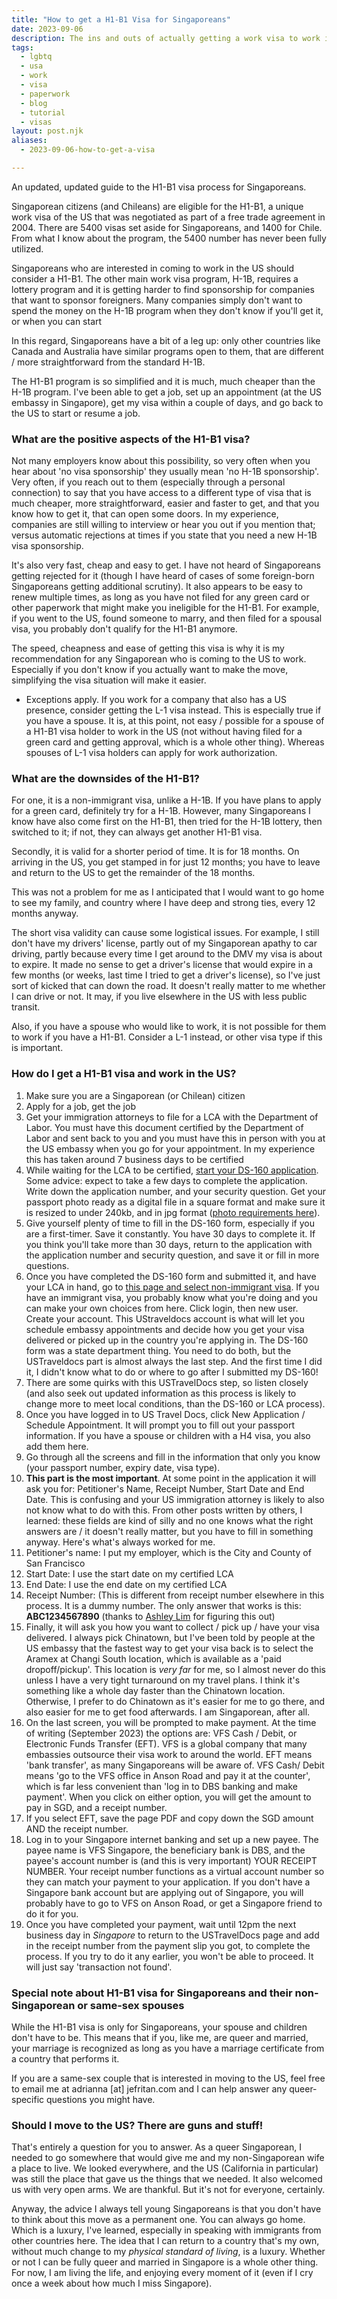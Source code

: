 ```yaml
---
title: "How to get a H1-B1 Visa for Singaporeans"
date: 2023-09-06
description: The ins and outs of actually getting a work visa to work in the US. With special advice for queer people.
tags: 
  - lgbtq
  - usa
  - work
  - visa
  - paperwork
  - blog
  - tutorial
  - visas
layout: post.njk
aliases:
  - 2023-09-06-how-to-get-a-visa

---
```

An updated, updated guide to the H1-B1 visa process for Singaporeans.

Singaporean citizens (and Chileans) are eligible for the H1-B1, a unique work visa of the US that was negotiated as part of a free trade agreement in 2004. There are 5400 visas set aside for Singaporeans, and 1400 for Chile. From what I know about the program, the 5400 number has never been fully utilized. 

Singaporeans who are interested in coming to work in the US should consider a H1-B1. The other main work visa program, H-1B, requires a lottery program and it is getting harder to find sponsorship for companies that want to sponsor foreigners. Many companies simply don't want to spend the money on the H-1B program when they don't know if you'll get it, or when you can start

In this regard, Singaporeans have a bit of a leg up: only other countries like Canada and Australia have similar programs open to them, that are different / more straightforward from the standard H-1B. 

The H1-B1 program is so simplified and it is much, much cheaper than the H-1B program. I've been able to get a job, set up an appointment (at the US embassy in Singapore), get my visa within a couple of days, and go back to the US to start or resume a job.


### What are the positive aspects of the H1-B1 visa?

Not many employers know about this possibility, so very often when you hear about 'no visa sponsorship' they usually mean 'no H-1B sponsorship'. Very often, if you reach out to them (especially through a personal connection) to say that you have access to a different type of visa that is much cheaper, more straightforward, easier and faster to get, and that you know how to get it, that can open some doors. In my experience, companies are still willing to interview or hear you out if you mention that; versus automatic rejections at times if you state that you need a new H-1B visa sponsorship.

It's also very fast, cheap and easy to get. I have not heard of Singaporeans getting rejected for it (though I have heard of cases of some foreign-born Singaporeans getting additional scrutiny). It also appears to be easy to renew multiple times, as long as you have not filed for any green card or other paperwork that might make you ineligible for the H1-B1. For example, if you went to the US, found someone to marry, and then filed for a spousal visa, you probably don't qualify for the H1-B1 anymore. 

The speed, cheapness and ease of getting this visa is why it is my recommendation for any Singaporean who is coming to the US to work. Especially if you don't know if you actually want to make the move, simplifying the visa situation will make it easier.

* Exceptions apply. If you work for a company that also has a US presence, consider getting the L-1 visa instead. This is especially true if you have a spouse. It is, at this point, not easy / possible for a spouse of a H1-B1 visa holder to work in the US (not without having filed for a green card and getting approval, which is a whole other thing). Whereas spouses of L-1 visa holders can apply for work authorization.

### What are the downsides of the H1-B1?

For one, it is a non-immigrant visa, unlike a H-1B. If you have plans to apply for a green card, definitely try for a H-1B. However, many Singaporeans I know have also come first on the H1-B1, then tried for the H-1B lottery, then switched to it; if not, they can always get another H1-B1 visa. 

Secondly, it is valid for a shorter period of time. It is for 18 months. On arriving in the US, you get stamped in for just 12 months; you have to leave and return to the US to get the remainder of the 18 months. 

This was not a problem for me as I anticipated that I would want to go home to see my family, and country where I have deep and strong ties, every 12 months anyway. 

The short visa validity can cause some logistical issues. For example, I still don't have my drivers' license, partly out of my Singaporean apathy to car driving, partly because every time I get around to the DMV my visa is about to expire. It made no sense to get a driver's license that would expire in a few months (or weeks, last time I tried to get a driver's license), so I've just sort of kicked that can down the road. It doesn't really matter to me whether I can drive or not. It may, if you live elsewhere in the US with less public transit.

Also, if you have a spouse who would like to work, it is not possible for them to work if you have a H1-B1. Consider a L-1 instead, or other visa type if this is important.

### How do I get a H1-B1 visa and work in the US?

1. Make sure you are a Singaporean (or Chilean) citizen 
2. Apply for a job, get the job
3. Get your immigration attorneys to file for a LCA with the Department of Labor. You must have this document certified by the Department of Labor and sent back to you and you must have this in person with you at the US embassy when you go for your appointment. In my experience this has taken around 7 business days to be certified 
4. While waiting for the LCA to be certified, [start your DS-160 application](https://travel.state.gov/content/travel/en/us-visas/visa-information-resources/forms/ds-160-online-nonimmigrant-visa-application.html). Some advice: expect to take a few days to complete the application. Write down the application number, and your security question. Get your passport photo ready as a digital file in a square format and make sure it is resized to under 240kb, and in jpg format ([photo requirements here](https://travel.state.gov/content/travel/en/us-visas/visa-information-resources/photos/digital-image-requirements.html)).
5. Give yourself plenty of time to fill in the DS-160 form, especially if you are a first-timer. Save it constantly. You have 30 days to complete it. If you think you'll take more than 30 days, return to the application with the application number and security question, and save it or fill in more questions.
6. Once you have completed the DS-160 form and submitted it, and have your LCA in hand, go to [this page and select non-immigrant visa](https://www.ustraveldocs.com/sg/en/). If you have an immigrant visa, you probably know what you're doing and you can make your own choices from here. Click login, then new user. Create your account. This UStraveldocs account is what will let you schedule embassy appointments and decide how you get your visa delivered or picked up in the country you're applying in. The DS-160 form was a state department thing. You need to do both, but the USTraveldocs part is almost always the last step. And the first time I did it, I didn't know what to do or where to go after I submitted my DS-160!
7. There are some quirks with this USTravelDocs step, so listen closely (and also seek out updated information as this process is likely to change more to meet local conditions, than the DS-160 or LCA process). 
8. Once you have logged in to US Travel Docs, click New Application / Schedule Appointment. It will prompt you to fill out your passport information. If you have a spouse or children with a H4 visa, you also add them here. 
9. Go through all the screens and fill in the information that only you know (your passport number, expiry date, visa type). 
10. **This part is the most important**. At some point in the application it will ask you for: Petitioner's Name, Receipt Number, Start Date and End Date. This is confusing and your US immigration attorney is likely to also not know what to do with this. From other posts written by others, I learned: these fields are kind of silly and no one knows what the right answers are / it doesn't really matter, but you have to fill in something anyway. Here's what's always worked for me.
11. Petitioner's name: I put my employer, which is the City and County of San Francisco
12. Start Date: I use the start date on my certified LCA
13. End Date: I use the end date on my certified LCA
14. Receipt Number: (This is different from receipt number elsewhere in this process. It is a dummy number. The only answer that works is this: **ABC1234567890** (thanks to [Ashley Lim](https://archive.ph/YmmFQ#selection-1099.14-1101.0) for figuring this out)
11. Finally, it will ask you how you want to collect / pick up / have your visa delivered. I always pick Chinatown, but I've been told by people at the US embassy that the fastest way to get your visa back is to select the Aramex at Changi South location, which is available as a 'paid dropoff/pickup'. This location is *very far* for me, so I almost never do this unless I have a very tight turnaround on my travel plans. I think it's something like a whole day faster than the Chinatown location. Otherwise, I prefer to do Chinatown as it's easier for me to go there, and also easier for me to get food afterwards. I am Singaporean, after all.
10. On the last screen, you will be prompted to make payment. At the time of writing (September 2023) the options are: VFS Cash / Debit, or Electronic Funds Transfer (EFT). VFS is a global company that many embassies outsource their visa work to around the world. EFT means 'bank transfer', as many Singaporeans will be aware of. VFS Cash/ Debit means 'go to the VFS office  in Anson Road and pay it at the counter', which is far less convenient than 'log in to DBS banking and make payment'. When you click on either option, you will get the amount to pay in SGD, and a receipt number.
11. If you select EFT, save the page PDF and copy down the SGD amount AND the receipt number.
12. Log in to your Singapore internet banking and set up a new payee. The payee name is VFS Singapore, the beneficiary bank is DBS, and the payee's account number is (and this is very important) YOUR RECEIPT NUMBER. Your receipt number functions as a virtual account number so they can match your payment to your application. If you don't have a Singapore bank account but are applying out of Singapore, you will probably have to go to VFS on Anson Road, or get a Singapore friend to do it for you. 
13. Once you have completed your payment, wait until 12pm the next business day in *Singapore* to return to the USTravelDocs page and add in the receipt number from the payment slip you got, to complete the process. If you try to do it any earlier, you won't be able to proceed. It will just say 'transaction not found'.  

### Special note about H1-B1 visa for Singaporeans and their non-Singaporean or same-sex spouses

While the H1-B1 visa is only for Singaporeans, your spouse and children don't have to be. This means that if you, like me, are queer and married, your marriage is recognized as long as you have a marriage certificate from a country that performs it. 

If you are a same-sex couple that is interested in moving to the US, feel free to email me at adrianna [at] jefritan.com and I can help answer any queer-specific questions you might have.

### Should I move to the US? There are guns and stuff!

That's entirely a question for you to answer. As a queer Singaporean, I needed to go somewhere that would give me and my non-Singaporean wife a place to live. We looked everywhere, and the US (California in particular) was still the place that gave us the things that we needed. It also welcomed us with very open arms. We are thankful. But it's not for everyone, certainly.

Anyway, the advice I always tell young Singaporeans is that you don't have to think about this move as a permanent one. You can always go home. Which is a luxury, I've learned, especially in speaking with immigrants from other countries here. The idea that I can return to a country that's my own, without much change to my *physical standard of living*, is a luxury. Whether or not I can be fully queer and married in Singapore is a whole other thing. For now, I am living the life, and enjoying every moment of it (even if I cry once a week about how much I miss Singapore).